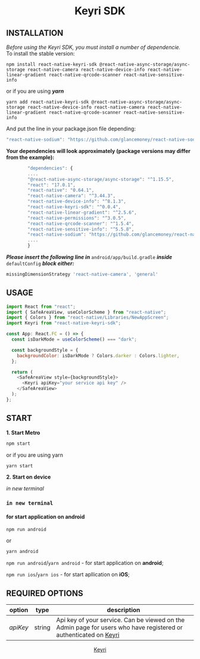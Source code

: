 <div  align="center">
  <h1>Keyri SDK</h1>
</div>

## INSTALLATION

_Before using the Keyri SDK, you must install a number of dependencie._  
To install the stable version:

`npm install react-native-keyri-sdk @react-native-async-storage/async-storage react-native-camera react-native-device-info react-native-linear-gradient react-native-qrcode-scanner react-native-sensitive-info`

or if you are using **_yarn_**

`yarn add react-native-keyri-sdk @react-native-async-storage/async-storage react-native-device-info react-native-camera react-native-linear-gradient react-native-qrcode-scanner react-native-sensitive-info`

And put the line in your package.json file depending:

```js
"react-native-sodium": "https://github.com/glancemoney/react-native-sodium"`
```

**Your dependencies will look approximately (package versions may differ from the example):**

```js
        "dependencies": {
        ....
        "@react-native-async-storage/async-storage": "^1.15.5",
        "react": "17.0.1",
        "react-native": "0.64.1",
        "react-native-camera": "^3.44.3",
        "react-native-device-info": "^8.1.3",
        "react-native-keyri-sdk": "^0.0.4",
        "react-native-linear-gradient": "^2.5.6",
        "react-native-permissions": "^3.0.5",
        "react-native-qrcode-scanner": "^1.5.4",
        "react-native-sensitive-info": "^5.5.8",
        "react-native-sodium": "https://github.com/glancemoney/react-native-sodium"
        ....
        }
```

**_Please insert the following line in_** `android/app/build.gradle` **_inside_** `defaultConfig` **_block either:_**

```js
missingDimensionStrategy 'react-native-camera', 'general'
```

## USAGE

```js
import React from "react";
import { SafeAreaView, useColorScheme } from "react-native";
import { Colors } from "react-native/Libraries/NewAppScreen";
import Keyri from "react-native-keyri-sdk";

const App: React.FC = () => {
  const isDarkMode = useColorScheme() === "dark";

  const backgroundStyle = {
    backgroundColor: isDarkMode ? Colors.darker : Colors.lighter,
  };

  return (
    <SafeAreaView style={backgroundStyle}>
      <Keyri apiKey="your service api key" />
    </SafeAreaView>
  );
};
```

## START

**1. Start Metro**

```js
npm start
```

or if you are using yarn

```js
yarn start
```

**2. Start on device**

_in new terminal_

### `in new terminal`

#### for start application on **android**

```js
npm run android
```

or

```js
yarn android
```

`npm run android`/`yarn android` - for start application on **android**;

`npm run ios`/`yarn ios` - for start apllication on **iOS**;

## REQUIRED OPTIONS

| **option** | **type** | **description**                                                                                                                      |
| ---------- | -------- | ------------------------------------------------------------------------------------------------------------------------------------ |
| _apiKey_   | string   | Api key of your service. Can be viewed on the Admin page for users who have registered or authenticated on [Keyri](https://keyri.co) |

<div  align="center">
  <a href="https://keyri.co" target="_blank">Keyri</a>
</div>
